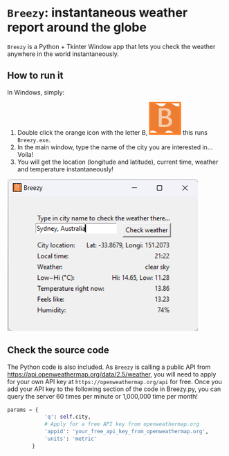# `Breezy`: instantaneous weather report around the globe

`Breezy` is a Python + Tkinter Window app that lets you check the weather anywhere in the world instantaneously.

## How to run it
In Windows, simply:
1) Double click the orange icon with the letter B, ![Icon of Breezy](doc/Breezy_icon.png) this runs `Breezy.exe`.
2) In the main window, type the name of the city you are interested in... Voila!
3) You will get the location (longitude and latitude), current time, weather and temperature instantaneously!
   
![Window example of Breezy](doc/Breezy_window.png)

## Check the source code
The Python code is also included. As `Breezy` is calling a public API from https://api.openweathermap.org/data/2.5/weather, you will need to apply for your own API key at `https://openweathermap.org/api` for free. Once you add your API key to the following section of the code in Breezy.py, you can query the server 60 times per minute or 1,000,000 time per month!

```python
params = {
            'q': self.city,
            # Apply for a free API key from openweathermap.org
            'appid': 'your_free_api_key_from_openweathermap.org',
            'units': 'metric'
        }
```

